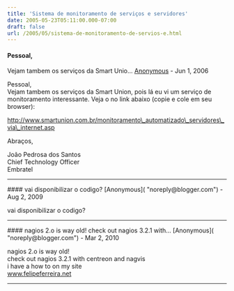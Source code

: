 ```yaml
---
title: 'Sistema de monitoramento de serviços e servidores'
date: 2005-05-23T05:11:00.000-07:00
draft: false
url: /2005/05/sistema-de-monitoramento-de-servios-e.html
---
```


#### Pessoal,  
Vejam tambem os serviços da Smart Unio...
[Anonymous]( "noreply@blogger.com") - <time datetime="2006-06-11T23:23:00.000-07:00">Jun 1, 2006</time>

Pessoal,  
Vejam tambem os serviços da Smart Union, pois lá eu vi um serviço de monitoramento interessante. Veja o no link abaixo (copie e cole em seu browser):  
  
http://www.smartunion.com.br/monitoramento\_automatizado\_servidores\_via\_internet.asp  
  
Abraços,  
  
João Pedrosa dos Santos  
Chief Technology Officer  
Embratel
<hr />
#### vai disponibilizar o codigo?
[Anonymous]( "noreply@blogger.com") - <time datetime="2009-08-04T14:51:13.986-07:00">Aug 2, 2009</time>

vai disponibilizar o codigo?
<hr />
#### nagios 2.o is way old! check out nagios 3.2.1 with...
[Anonymous]( "noreply@blogger.com") - <time datetime="2010-03-29T18:25:05.796-07:00">Mar 2, 2010</time>

nagios 2.o is way old!  
check out nagios 3.2.1 with centreon and nagvis  
i have a how to on my site  
www.felipeferreira.net
<hr />

